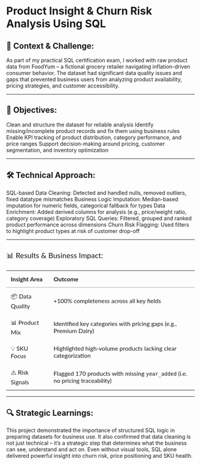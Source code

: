# Product Insight & Churn Risk Analysis Using SQL

## 🧭 Context & Challenge:
As part of my practical SQL certification exam, I worked with raw product data from FoodYum – a fictional grocery retailer navigating inflation-driven consumer behavior.
The dataset had significant data quality issues and gaps that prevented business users from analyzing product availability, pricing strategies, and customer accessibility.

---

## 🧩 Objectives:
Clean and structure the dataset for reliable analysis
Identify missing/incomplete product records and fix them using business rules
Enable KPI tracking of product distribution, category performance, and price ranges
Support decision-making around pricing, customer segmentation, and inventory optimization

---

## 🛠️ Technical Approach:
SQL-based Data Cleaning: Detected and handled nulls, removed outliers, fixed datatype mismatches
Business Logic Imputation: Median-based imputation for numeric fields, categorical fallback for types
Data Enrichment: Added derived columns for analysis (e.g., price/weight ratio, category coverage)
Exploratory SQL Queries: Filtered, grouped and ranked product performance across dimensions
Churn Risk Flagging: Used filters to highlight product types at risk of customer drop-off

---

<h3 style="font-family: Lato, sans-serif; font-size: 20px; font-weight: normal;">📊 Results & Business Impact:</h3>

<table style="width:100%; border-collapse: collapse; font-family: Lato, sans-serif; font-size:16px; font-weight: normal;">
  <thead>
    <tr>
      <th style="border-bottom: 2px solid #ccc; text-align: left; padding: 12px;">Insight Area</th>
      <th style="border-bottom: 2px solid #ccc; text-align: left; padding: 12px;">Outcome</th>
    </tr>
  </thead>
  <tbody>
    <tr>
      <td style="padding: 12px;">📦 Data Quality</td>
      <td style="padding: 12px;">+100% completeness across all key fields</td>
    </tr>
    <tr>
      <td style="padding: 12px;">📊 Product Mix</td>
      <td style="padding: 12px;">Identified key categories with pricing gaps (e.g., Premium Dairy)</td>
    </tr>
    <tr>
      <td style="padding: 12px;">💡 SKU Focus</td>
      <td style="padding: 12px;">Highlighted high-volume products lacking clear categorization</td>
    </tr>
    <tr>
      <td style="padding: 12px;">⚠️ Risk Signals</td>
      <td style="padding: 12px;">Flagged 170 products with missing <code>year_added</code> (i.e. no pricing traceability)</td>
    </tr>
  </tbody>
</table>


---

## 🔍 Strategic Learnings:
This project demonstrated the importance of structured SQL logic in preparing datasets for business use.
It also confirmed that data cleaning is not just technical – it’s a strategic step that determines what the business can see, understand and act on.
Even without visual tools, SQL alone delivered powerful insight into churn risk, price positioning and SKU health.
